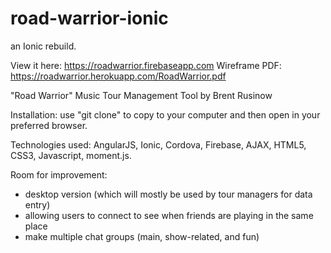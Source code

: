 # road-warrior-ionic
an Ionic rebuild.

View it here: https://roadwarrior.firebaseapp.com
Wireframe PDF: https://roadwarrior.herokuapp.com/RoadWarrior.pdf 

"Road Warrior" Music Tour Management Tool by Brent Rusinow

Installation: use "git clone" to copy to your computer and then open in your preferred browser.

Technologies used: AngularJS, Ionic, Cordova, Firebase, AJAX, HTML5, CSS3, Javascript, moment.js.


Room for improvement: 
* desktop version (which will mostly be used by tour managers for data entry)
* allowing users to connect to see when friends are playing in the same place
* make multiple chat groups (main, show-related, and fun)

